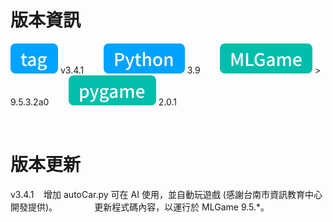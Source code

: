 # 版本資訊

![tag-chip](/assets/icons/tag.svg) v3.4.1&nbsp;&nbsp;&nbsp;&nbsp;&nbsp;&nbsp;&nbsp;&nbsp;![python-chip](/assets/icons/python.svg) 3.9&nbsp;&nbsp;&nbsp;&nbsp;&nbsp;&nbsp;&nbsp;&nbsp;![mlgame-chip](/assets/icons/mlGame.svg) > 9.5.3.2a0&nbsp;&nbsp;&nbsp;&nbsp;&nbsp;&nbsp;&nbsp;&nbsp;![pygame-chip](/assets/icons/pygame.svg) 2.0.1

<br />

# 版本更新

v3.4.1&nbsp;&nbsp;&nbsp;&nbsp;增加 autoCar.py 可在 AI 使用，並自動玩遊戲 (感謝台南市資訊教育中心開發提供)。
&nbsp;&nbsp;&nbsp;&nbsp;&nbsp;&nbsp;&nbsp;&nbsp;&nbsp;&nbsp;&nbsp;&nbsp;&nbsp;&nbsp;更新程式碼內容，以運行於 MLGame 9.5.\*。

